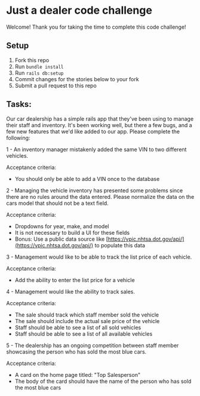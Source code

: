 # Just a dealer code challenge

Welcome!  Thank you for taking the time to complete this code challenge!

## Setup
1. Fork this repo
1. Run `bundle install`
1. Run `rails db:setup`
1. Commit changes for the stories below to your fork
1. Submit a pull request to this repo

## Tasks:

Our car dealership has a simple rails app that they've been using to manage their staff and inventory. It's been working well, but there a few bugs, and a few new features that we'd like added to our app. Please complete the following:

1 - An inventory manager mistakenly added the same VIN to two different vehicles. 

  Acceptance criteria:
  * You should only be able to add a VIN once to the database

2 - Managing the vehicle inventory has presented some problems since there are no rules around the data entered. Please normalize the data on the cars model that should not be a text field.

  Acceptance criteria:
  * Dropdowns for year, make, and model
  * It is not necessary to build a UI for these fields
  * Bonus: Use a public data source like [https://vpic.nhtsa.dot.gov/api/](https://vpic.nhtsa.dot.gov/api/) to populate this data


3 - Management would like to be able to track the list price of each vehicle.

  Acceptance criteria:
  * Add the ability to enter the list price for a vehicle

4 - Management would like the ability to track sales.

  Acceptance criteria:
  * The sale should track which staff member sold the vehicle
  * The sale should include the actual sale price of the vehicle
  * Staff should be able to see a list of all sold vehicles
  * Staff should be able to see a list of all available vehicles

5 - The dealership has an ongoing competition between staff member showcasing the person who has sold the most blue cars.

  Acceptance criteria:
  * A card on the home page titled: "Top Salesperson"
  * The body of the card should have the name of the person who has sold the most blue cars
